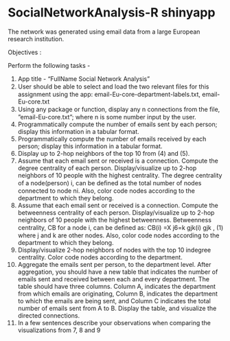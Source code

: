 # SocialNetworkAnalysis-R shinyapp

The network was generated using email data from a large European research institution. 

Objectives :

Perform the following tasks - 

1. App title - “FullName Social Network Analysis”
2. User should be able to select and load the two relevant ﬁles for this assignment using the app: email-Eu-core-department-labels.txt, email-Eu-core.txt
3. Using any package or function, display any n connections from the ﬁle, ”email-Eu-core.txt”; where n is some number input by the user.
4. Programmatically compute the number of emails sent by each person; display this information in a tabular format.
5. Programmatically compute the number of emails received by each person; display this information in a tabular format.
6. Display up to 2-hop neighbors of the top 10 from (4) and (5).
7.  Assume that each email sent or received is a connection. Compute the degree centrality of each person. Display/visualize up to 2-hop neighbors of 10 people with the highest centrality. The degree centrality of a node(person) i, can be deﬁned as the total number of nodes connected to node ni. Also, color code nodes according to the department to which they belong.
8. Assume that each email sent or received is a connection. Compute the betweenness centrality of each person. Display/visualize up to 2-hop neighbors of 10 people with the highest betweenness. Betweenness centrality, CB for a node i, can be deﬁned as: 
CB(i) =X j6=k gjk(i) gjk , (1) where j and k are other nodes. Also, color code nodes according to the department to which they belong.
9. Display/visualize 2-hop neighbors of nodes with the top 10 indegree centrality. Color code nodes according to the department.
10. Aggregate the emails sent per person, to the department level. After aggregation, you should have a new table that indicates the number of emails sent and received between each and every department. The table should have three columns. Column A, indicates the department from which emails are originating, Column B, indicates the department to which the emails are being sent, and Column C indicates the total number of emails sent from A to B. Display the table, and visualize the directed connections.
11. In a few sentences describe your observations when comparing the visualizations from 7, 8 and 9
